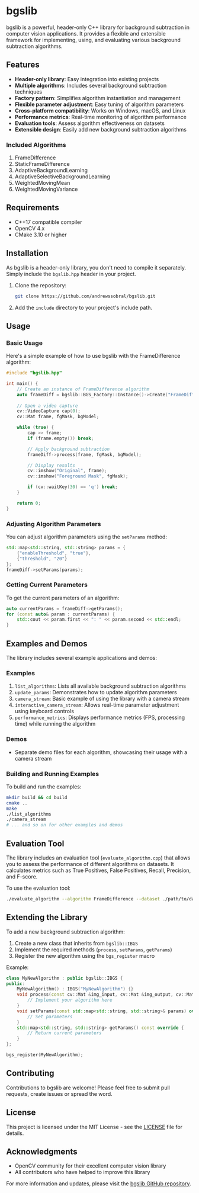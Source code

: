 # bgslib

bgslib is a powerful, header-only C++ library for background subtraction in computer vision applications. It provides a flexible and extensible framework for implementing, using, and evaluating various background subtraction algorithms.

## Features

- **Header-only library**: Easy integration into existing projects
- **Multiple algorithms**: Includes several background subtraction techniques
- **Factory pattern**: Simplifies algorithm instantiation and management
- **Flexible parameter adjustment**: Easy tuning of algorithm parameters
- **Cross-platform compatibility**: Works on Windows, macOS, and Linux
- **Performance metrics**: Real-time monitoring of algorithm performance
- **Evaluation tools**: Assess algorithm effectiveness on datasets
- **Extensible design**: Easily add new background subtraction algorithms

### Included Algorithms

1. FrameDifference
2. StaticFrameDifference
3. AdaptiveBackgroundLearning
4. AdaptiveSelectiveBackgroundLearning
5. WeightedMovingMean
6. WeightedMovingVariance

## Requirements

- C++17 compatible compiler
- OpenCV 4.x
- CMake 3.10 or higher

## Installation

As bgslib is a header-only library, you don't need to compile it separately. Simply include the `bgslib.hpp` header in your project.

1. Clone the repository:
   ```bash
   git clone https://github.com/andrewssobral/bgslib.git
   ```

2. Add the `include` directory to your project's include path.

## Usage

### Basic Usage

Here's a simple example of how to use bgslib with the FrameDifference algorithm:

```cpp
#include "bgslib.hpp"

int main() {
    // Create an instance of FrameDifference algorithm
    auto frameDiff = bgslib::BGS_Factory::Instance()->Create("FrameDifference");
    
    // Open a video capture
    cv::VideoCapture cap(0);
    cv::Mat frame, fgMask, bgModel;

    while (true) {
        cap >> frame;
        if (frame.empty()) break;

        // Apply background subtraction
        frameDiff->process(frame, fgMask, bgModel);

        // Display results
        cv::imshow("Original", frame);
        cv::imshow("Foreground Mask", fgMask);

        if (cv::waitKey(30) == 'q') break;
    }

    return 0;
}
```

### Adjusting Algorithm Parameters

You can adjust algorithm parameters using the `setParams` method:

```cpp
std::map<std::string, std::string> params = {
    {"enableThreshold", "true"},
    {"threshold", "20"}
};
frameDiff->setParams(params);
```

### Getting Current Parameters

To get the current parameters of an algorithm:

```cpp
auto currentParams = frameDiff->getParams();
for (const auto& param : currentParams) {
    std::cout << param.first << ": " << param.second << std::endl;
}
```

## Examples and Demos

The library includes several example applications and demos:

### Examples
1. `list_algorithms`: Lists all available background subtraction algorithms
2. `update_params`: Demonstrates how to update algorithm parameters
3. `camera_stream`: Basic example of using the library with a camera stream
4. `interactive_camera_stream`: Allows real-time parameter adjustment using keyboard controls
5. `performance_metrics`: Displays performance metrics (FPS, processing time) while running the algorithm

### Demos
- Separate demo files for each algorithm, showcasing their usage with a camera stream

### Building and Running Examples

To build and run the examples:

```bash
mkdir build && cd build
cmake ..
make
./list_algorithms
./camera_stream
# ... and so on for other examples and demos
```

## Evaluation Tool

The library includes an evaluation tool (`evaluate_algorithm.cpp`) that allows you to assess the performance of different algorithms on datasets. It calculates metrics such as True Positives, False Positives, Recall, Precision, and F-score.

To use the evaluation tool:

```bash
./evaluate_algorithm --algorithm FrameDifference --dataset ./path/to/dataset --frames frames --groundtruth groundtruth
```

## Extending the Library

To add a new background subtraction algorithm:

1. Create a new class that inherits from `bgslib::IBGS`
2. Implement the required methods (`process`, `setParams`, `getParams`)
3. Register the new algorithm using the `bgs_register` macro

Example:

```cpp
class MyNewAlgorithm : public bgslib::IBGS {
public:
    MyNewAlgorithm() : IBGS("MyNewAlgorithm") {}
    void process(const cv::Mat &img_input, cv::Mat &img_output, cv::Mat &img_bgmodel) override {
        // Implement your algorithm here
    }
    void setParams(const std::map<std::string, std::string>& params) override {
        // Set parameters
    }
    std::map<std::string, std::string> getParams() const override {
        // Return current parameters
    }
};

bgs_register(MyNewAlgorithm);
```

## Contributing

Contributions to bgslib are welcome! Please feel free to submit pull requests, create issues or spread the word.

## License

This project is licensed under the MIT License - see the [LICENSE](LICENSE) file for details.

## Acknowledgments

- OpenCV community for their excellent computer vision library
- All contributors who have helped to improve this library

For more information and updates, please visit the [bgslib GitHub repository](https://github.com/andrewssobral/bgslib).